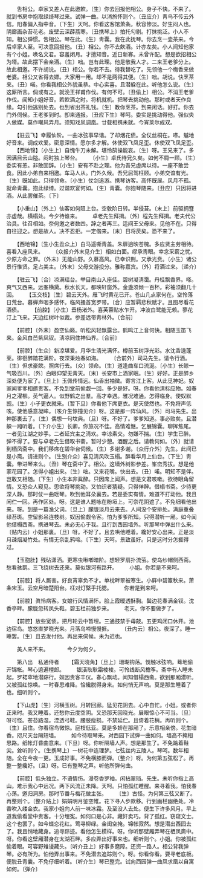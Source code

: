<!-- { "loadSidebar": true } -->
　　吿相公。卓家又差人在此邀飮。〔生〕你去回报他相公。身子不快。不来了。就到书房中抱取绿绮琴过来。试弹一曲。以消旅怀则个。〔丑应介〕靑鸟不传云外信。阳春偏入指中音。〔下生〕天呵。你看这客馆萧条。秋容惨淡。好生闷人也。阴廊画杂苔花老。废壁云深薜茘寒。〔丑携琴上〕拍托勾剔。打抹挑泛。小人不知。相公弹惯。吿相公。琴在此。〔生〕靑囊。我在此抚琴。你去烹一壶茶来。今后卓家人至。可决意回报他。〔丑〕相公。你不去飮酒。计亦左矣。小人闻知他家有个小姐。唤名文君。容羞闭月。才擅知音。近日新寡。未曾许配。想是欲招相公为壻。故此摆下会亲酒。〔生〕咄。岂有此理。他是敬我人才。二来王老爹分上。故此相邀。不许胡说。〔丑〕相公。你若不去。待我替吃了。先领他一个梅香来做老婆。相公又省得去嫖。大家用一用。却不是两得其便。〔生〕咄。胡说。快烹茶来。〔丑〕喏。你看我相公外貌虽恭。中心实喜。且潜躱在此。听他怎么说。〔生〕这厮所言。倘或有之。就浼王祥甫作伐。有何不可。〔丑偷上〕相公。不消王老爹作伐。闻知小姐好音。若飮酒之时。将机就机。把琴去挑动他。那时或者天作良缘。勾引他逃别处去。也到省出茶礼钱。〔生〕教你烹茶。到来闲话。好打。你去门外伺候。王老爹到时。卽来通报。〔丑应下生〕琴呵。委实是挑动得他。强似央人做媒。莫作嘲风弄月。须知戏凤调凰。廿载相携未就。今宵莱尔成双。 

　　【驻云飞】幸履仙阶。一曲冰弦事早谐。了却烟花债。全仗丝桐在。嗏。魆地好音来。调成欢爱。密意深情。愿尔多才解。休使双飞凤足歪。休使双飞凤足歪。 
　　【西地锦】〔小生上〕自愧牛刀未解。堪怜鹄操能哀。〔生〕呀。王兄来了。多因满目云山隘。闷时独上琴台。 
　　〔小生〕卓氏待兄久矣。如何不屑一顾。〔生〕委实有恙。非敢固辞。〔小生〕安有不赴之理。他为吾兄虚席以待。一座不敢尝食。因此小弟自来相邀。车马人从。门外久候。吾兄屈驾枉顾。小弟交谊有光。〔生〕旣如此。只得领命。〔小生〕仗剑追游。携琴访客。高怀旣展。风月不孤。就命靑囊。抱此绿绮。过谐欢宴何如。〔生〕靑囊。你抱琴随来。〔丑应〕只因将进酒。从此罢催茶。〔下〕 

　　【小重山】〔外上〕仙客如何阻上台。空敎阶日转。半侵苔。〔末上〕前驱拥篲亦虚哉。横榻处。今夕待谁来。 
　　卓老先生拜揖。〔外〕程先生拜揖。老夫代公治具。往召相如。奈何邀之者数四。辞之者再三。适间王父母来。见他不在。只得自往迎之。想是故人。决不忍拒。一定偕来。〔末〕日将昃矣。恐不来了。 

　　【西地锦】〔生小生丑众上〕白马遥嘶靑盖。朱扉逈映苍槐。多应贤主劳相待。喜看入座风来。 
　　〔众报介外末见介生〕相如白面。缪承靑眼。幸念采薪之忧。少原方命之罪。〔外末〕无能山野。久慕高风。已幸识荆。又承光贲。〔小生〕诸公景行惟贤。足占美主。〔外末〕父母交游投分。雅称嘉宾。〔外〕将酒过来。〔递介〕 

　　【驻云飞】〔合〕凉满瑶台。举目南山入座佳。碧树凝淸霭。丹桂飘香界。嗏。爽气又西来。远峯横黛。秋水长天。都映轩窗外。金盏须倾一百杯。彩袖须翻几十回。 
　　【玉交枝】〔生〕碧云天外。雁飞时黄花已开。苍山几点家何在。空怜落日荒台。暮蝉声咽多感怀。临风搔首宽罗带。〔合〕应暂羁悲秋赋才。且图尽看花酒债。 
　　【前腔】〔小生〕垂杨渚外。喜芙蓉贴水乍开。冲波白鹭能无赖。蓼花汀上飞来。天边红树叶似裁。参差远带靑林外。〔合前〕 

　　【前腔】〔外末〕盈空仙籁。听松风轻飘露台。鹤鸣江上音何快。相随玉笛飞来。金风白苎紫凤钗。淸凉同住神仙界。〔合前〕 

　　【前腔】〔生众〕新凉堪爱。月华生淸光满怀。樽前玉树浮光彩。水沈香遶蓬莱。徘徊醉踏花满阶。夜深秉烛春如海。 
　　〔合前外〕司马先生。请令行酒。〔生〕但求豪飮。照席行去。〔众〕领命。〔生〕道逢曲车口流涎。〔小生〕长鲸一气吸百川。〔外〕白眼仰望无靑天。〔末〕长安市上酒家眠。〔生〕好好。正是醉乡深处便为家了。〔旦上〕玉佩传情远。仙香出袖微。寄言江上客。从此觅神妃。奴家闻爹爹相邀贵客。不免到堂前偷觑一回。多少是好。呀。你看他淸标应物。如春月之濯柳。英气逼人。似野鹤之出羣。高才幸遇。雅况难通。怎得临身。使奴默觊。〔生〕小子更衣就来。〔暂下旦〕你看他下席更衣。是天使然也。不免将声低咳。使他感意凝眸。〔咳介生惊撞见介〕呀。这是那一阵仙风。〔外〕司马先生。出神那裏去了。〔生〕偶想一句坟典。〔旦〕呀。不好了。爹爹知道。事必败矣。且潜躱一厢听着。〔下介小生〕长卿。你旅况不佳。高情难惬。乞展锦囊。聊挥焦尾。一者见江湖之妙手。二者延宾主之淸欢。幸谅素交。勿嫌不揣。〔生〕学生已醉。弹不得了。要与卓老先生借取书斋。暂时少憩。酒醒之后。请教何如。〔外〕就请到栖凤斋中。我们移席在碧华台伺候。〔生〕多谢多谢。〔众行介外〕先生。此间已是小斋。请进则个。〔生别介众〕喜见淸风吹玉榻。醉看华月上仙台。〔下生〕靑囊。带进琴来么。〔丑〕琴在斋中了。相公。这墙外树影参差。峯峦秀拔。想是他家花园了。怎得小姐出来。〔生〕咄。又来花嘴。快出去。〔丑〕喏。明知不是伴。岂敢又相随。〔下生〕小生本非眞醉。只因席上闻声。想是文君咳嗽。欲待眼角留情。又恐众人窥见。思欲将琴挑动。又怕识者猜疑。只得佯醉。借榻书斋。少待更深人静。那时仗一曲瑶琴。吹到他耳朵裏去。若是委实有情。难道不打动他。我且闲伫一回。再作区处。呀。这是谁人题咏在粉垣上。可奈花阴遮了。不免细看他出来。呀。到是一篇渔父词。〔旦上〕朦胧淡月云来去。人间没个安排处。满庭重叠绿苔斑。空留影吊连枝树。奴因偷觑令客。怕为爹爹所知。只得潜听一厢。如今闻他借榻西斋。携进琴去。未必无心于我。且行到西园墙外。听那琴中弹出什么来。〔贴内云〕小姐那裏。〔旦〕呀。不好了。且去哄他睡着。纔好安心出来。正是淡月疎烟凝竹处。有情无奈乱鸦啼。〔下生〕天呵。景致虽好。只是这时分怎捱得过。 

　　【玉胞肚】残砧潇洒。更寒虫啾喞暗阶。想轻罗扇扑流萤。使乌纱帽侧西斋。愁看骇鹊。三飞绕树去还来。莫似银河有路开。 
　　小姐。你若是不来呵。 

　　【前腔】将人厮害。好良宵辜负不才。单枕畔翠被寒生。小屛中碧簟秋来。萧条宋玉。云空月暗楚阳台。枉对灯檠手托腮。 
　　你若是到来呵。 

　　【前腔】眞怜病客。女娘行风情满怀。脸上霞暖透酥胸。鬓边花春满金钗。沈香亭畔。朦胧忽转凤头鞋。碧玉栏前独步来。 
　　老天。你不要做歹了。 

　　【前腔】放些宽债。把月轮云中暂埋。三通鼓禁手毋敲。五更鸡闭口休开。池边宿鸟。悠悠直梦晓光来。月落乌啼慢慢捱。 
　　〔丑内云〕相公。夜深了。睡一睡罢。〔生〕且去发付他。再出来伺候。未为迟也。 

　　美人来不来。　　　　今夕为何夕。 

　　第八出　私通侍者 
　　【霜天晓角】〔旦上〕珊瑚钩荡。悞触冰弦响。蓦地偷开锦帐。琴心遶遍檀郞。 
　　银潢耿耿霜棱棱。可怜线断风檐筝。斋中有人睡未起。罗裙窣地潜踪行。奴因贵客丰仪。春心飘动。闻知借榻西斋。欲到那厢潜听。又被孤红惊唤。一时春思难降。恰纔脱得身来。如何悄无声响。莫是那生睡着了也。细听则个。 

　　【下山虎】〔生〕河横玉树。月转回廊。猛见花阴去。心中自忙。小姐。或者你正来时。我又睡着。还愁你云度空阴。又恐那天回晓光。展眼惊心不可当。〔旦〕呀可怪。苍苔路湿。湮透弓鞋。腰肢瘦损。不禁延伫。且倚着花梢。再听则个。〔生〕且住。你看宿鸟微惊。庭枝低亚。莫是多娇在那厢了。乐意相亲傍。花生暗香。咫尺天台隔短墙。 
　　如今待取琴来。对西园下试弹一曲如何。墙高不掩相思路。纸帐灯昏曲意来。〔下旦〕呀。你听隔墙人声。想是那生了。不免踮着鞋尖。耸听则个。〔生携琴上〕一树花中连理梦。七弦丝内五陵人。琴呵。数年相随。全在今夜一更。玉成好事。不免横膝而弹。〔整介〕呀。为何第五弦松了。再整一整纔好。〔旦〕呀。已有整琴之声。听他所弹何曲。 

　　【前腔】低头独立。不语情伤。漫卷香罗袖。闲拈翠珰。先生。未听你指上高山。难示我心中远况。两下风流正未降。天呵。只怕孤红睡醒。来寻着我。怕我春心荡。邀归洞房。那时节番与梅花做主张。 
　　〔生〕古怪。为何第三弦又断了。再整则个。〔整介贴上〕娟娟明月鉴空帷。花下寻人步款移。行到画栏幽绝处。冷香吹入缕金衣。我家小姐向人前一味冰霜。及至没人去处。便生下许多风月。早上道我偷看堂中贵客。十分埋寃。如何口是心非。藏奸卖巧。背了孤红。窃窥文士。这个也罢了。如今蝶恋花红。莺寻柳绿。金闺空掩。锦帐寂然。想是潜出西园去了。我且悄地藏身。追寻踪迹。看他怎生模样。呀。你听那壁厢弄琴在栖凤斋中。呀。你看这壁厢潜身在太湖石畔。多应弄出好事来也。细听则个。小姐。你被孤红偷着眼。可容野雉谩藏头。〔听介丑上〕好事多磨障。还资一路人。相公背我弹琴。必有所为。怕他弄出事来。不免潜去追踪则个。呀。你看你看。要寻老底板。便脱丑靑囊。不免仔细听着。〔听介生〕琴已整完。试向西园弹一曲凤求凰以自寓如何。〔弹介〕 

